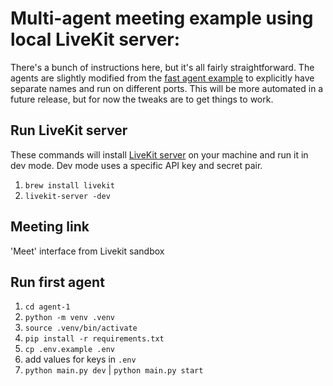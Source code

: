 # Multi-agent meeting example using local LiveKit server:

There's a bunch of instructions here, but it's all fairly straightforward. The agents are slightly modified from the [fast agent example](https://github.com/dsa/fast-voice-assistant/) to explicitly have separate names and run on different ports. This will be more automated in a future release, but for now the tweaks are to get things to work.

## Run LiveKit server
These commands will install [LiveKit server](https://github.com/livekit/livekit) on your machine and run it in dev mode. Dev mode uses a specific API key and secret pair.
1. `brew install livekit`
2. `livekit-server -dev`

## Meeting link
'Meet' interface from Livekit sandbox 

## Run first agent
1. `cd agent-1`
2. `python -m venv .venv`
3. `source .venv/bin/activate`
4. `pip install -r requirements.txt`
5. `cp .env.example .env`
6. add values for keys in `.env`
7. `python main.py dev` | `python main.py start`

